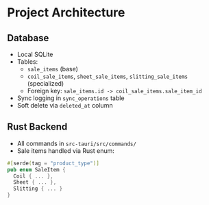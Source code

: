 # Project Architecture

## Database

- Local SQLite
- Tables:
  - `sale_items` (base)
  - `coil_sale_items`, `sheet_sale_items`, `slitting_sale_items` (specialized)
  - Foreign key: `sale_items.id -> coil_sale_items.sale_item_id`
- Sync logging in `sync_operations` table
- Soft delete via `deleted_at` column

## Rust Backend

- All commands in `src-tauri/src/commands/`
- Sale items handled via Rust enum:

```rust
#[serde(tag = "product_type")]
pub enum SaleItem {
  Coil { ... },
  Sheet { ... },
  Slitting { ... }
}
